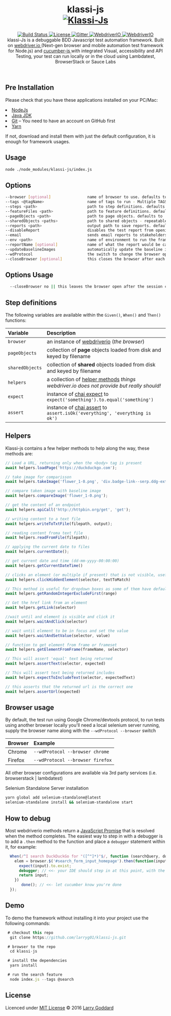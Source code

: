 
<p align="center">
    <h1 align="center" font-size: 2.5em > klassi-js <br>
    <a href="https://github.com/larryg01/klassi-js/">
        <img alt="Klassi-Js" src="https://github.com/larryg01/klassi-js/blob/master/runtime/img/klassiLogo.png">
    </a> </h1> </p>

<p align="center">
    <a href ="https://travis-ci.org/larryg01/klassi-js">
    <img alt="Build Status" src="https://travis-ci.org/larryg01/klassi-js.svg?branch=master">
    </a> 
    <a href="https://github.com/larryg01/klassi-js/blob/master/LICENSE">
    <img alt="License" src="https://img.shields.io/github/license/larryg01/klassi-js">
    </a> 
    <a href="https://gitter.im/klassi-js/klassi-js">
    <img alt="Gitter" src="https://badges.gitter.im/klassi-js/klassi-js.svg">
    </a>
    <a href="https://webdriver.io/">
    <img alt="WebdriverIO" src="https://img.shields.io/badge/tested%20with-webdriver.io-%23ea5906">
    </a>
    <a href="https://webdriver.io/docs/api.html">
    <img alt="WebdriverIO" src="https://img.shields.io/badge/webdriverio-docs-40b5a4">
    </a> <br>
  klassi-Js is a debuggable BDD Javascript test automation framework. Built on <a href="http://webdriver.io/"> webdriver.io <a/> (Next-gen browser and mobile automation test framework for Node.js)</a> and <a href="https://github.com/cucumber/cucumber-js"> cucumber-js </a> with integrated Visual, accessibility and API Testing, your test can run locally or in the cloud using Lambdatest, BrowserStack or Sauce Labs 
</p>
 

## Pre Installation

<a>Please check that you have these applications installed on your PC/Mac:
<li><a href="https://nodejs.org/">NodeJs</a></li>
<li><a href="http://java.sun.com/javase/downloads/index.jsp">Java JDK</a></li>
<li><a href="https://Atlassian.com/git/tutorials/install-git">Git</a> – You need to have an account on GitHub first</li> 
<li><a href="https://yarnpkg.com">Yarn</a></li></p>
If not, download and install them with just the default configuration, it is enough for framework usages.


## Usage

```bash
node ./node_modules/klassi-js/index.js
```

## Options

```bash
--browser [optional]                name of browser to use. defaults to chrome
--tags <@tagName>                   name of tags to run - Multiple TAGS usage
--steps <path>                      path to step definitions. defaults to ./step_definitions
--featureFiles <path>               path to feature definitions. defaults to ./features
--pageObjects <path>                path to page objects. defaults to ./page-objects
--sharedObjects <paths>             path to shared objects - repeatable. defaults to ./shared-objects
--reports <path>                    output path to save reports. defaults to ./reports
--disableReport                     disables the test report from opening after test completion
--email                             sends email reports to stakeholders
--env <path>                        name of environment to run the framework/test in. default to dev
--reportName [optional]             name of what the report would be called i.e. 'Automated Test'
--updateBaselineImages              automatically update the baseline image after a failed comparison or new images
--wdProtocol                        the switch to change the browser option from using devtools to webdriver
--closeBrowser [optional]           this closes the browser after each scenario, defaults to always, use 'no' if you want to want to keep the  browser open
```
## Options Usage
```bash
  --closeBrowser no || this leaves the browser open after the session completes, useful when debugging test
```

## Step definitions
The following variables are available within the ```Given()```, ```When()``` and ```Then()``` functions:

| Variable | Description |
| :--- | :---  |
| `browser`     | an instance of [webdriverio](https://webdriver.io/docs/setuptypes.html) (_the browser_) |
| `pageObjects`       | collection of **page** objects loaded from disk and keyed by filename |
| `sharedObjects`     | collection of **shared** objects loaded from disk and keyed by filename |
| `helpers`    | a collection of [helper methods](runtime/helpers.js) _things webdriver.io does not provide but really should!_ |
| `expect`     | instance of [chai expect](https://www.chaijs.com/api/bdd/) to ```expect('something').to.equal('something')``` |
| `assert`     | instance of [chai assert](https://www.chaijs.com/api/assert/) to ```assert.isOk('everything', 'everything is ok')``` |


## Helpers
Klassi-js contains a few helper methods to help along the way, these methods are:
```js
// Load a URL, returning only when the <body> tag is present
await helpers.loadPage('https://duckduckgo.com');

// take image for comparisson
await helpers.takeImage('flower_1-0.png', 'div.badge-link--serp.ddg-extension-hide.js-badge-link');

// compare taken image with baseline image
await helpers.compareImage('flower_1-0.png');

// get the content of an endpoint
await helpers.apiCall('http://httpbin.org/get', 'get');

// writing content to a text file
await helpers.writeToTxtFile(filepath, output);

// reading content froma text file
await helpers.readFromFile(filepath);

// applying the current date to files
await helpers.currentDate();

// get current date and time (dd-mm-yyyy-00:00:00)
await helpers.getCurrentDateTime()

// clicks an element (or multiple if present) that is not visible, useful in situations where a menu needs a hover before a child link appears
await helpers.clickHiddenElement(selector, textToMatch)

// This method is useful for dropdown boxes as some of them have default 'Please select' option on index 0
await helpers.getRandomIntegerExcludeFirst(range)

// Get the href link from an element
await helpers.getLink(selector)

//wait until and element is visible and click it
await helpers.waitAndClick(selector)

// wait until element to be in focus and set the value
await helpers.waitAndSetValue(selector, value)

// function to get element from frame or frameset
await helpers.getElementFromFrame(frameName, selector)

// This will assert 'equal' text being returned
await helpers.assertText(selector, expected)

// This will assert text being returned includes
await helpers.expectToIncludeText(selector, expectedText)

// this asserts that the returned url is the correct one
await helpers.assertUrl(expected)
```

## Browser usage
By default, the test run using Google Chrome/devtools protocol, to run tests using another browser locally you'll need a local selenium server running, supply the browser name along with the `--wdProtocol --browser` switch

| Browser | Example |
| :--- | :--- |
| Chrome | `--wdProtocol --browser chrome` |
| Firefox | `--wdProtocol --browser firefox` |

All other browser configurations are available via 3rd party services (i.e. browserstack | lambdatest)

Selenium Standalone Server installation
```bash
yarn global add selenium-standalone@latest
selenium-standalone install && selenium-standalone start
```

## How to debug

Most webdriverio methods return a [JavaScript Promise](https://spring.io/understanding/javascript-promises "view JavaScript promise introduction") that is resolved when the method completes. The easiest way to step in with a debugger is to add a ```.then``` method to the function and place a ```debugger``` statement within it, for example:

```js
  When(/^I search DuckDuckGo for "([^"]*)"$/, function (searchQuery, done) {
    elem = browser.$('#search_form_input_homepage').then(function(input) {
      expect(input).to.exist;
      debugger; // <<- your IDE should step in at this point, with the browser open
      return input;
    })
       done(); // <<- let cucumber know you're done
  });
```
## Demo
To demo the framework without installing it into your project use the following commands:
```js
 # checkout this repo
  git clone https://github.com/larryg01/klassi-js.git

 # browser to the repo
  cd klassi-js

 # install the dependencies
  yarn install

 # run the search feature
  node index.js --tags @search
```

## License

Licenced under [MIT License](LICENSE) &copy; 2016 [Larry Goddard](https://www.linkedin.com/in/larryg)
